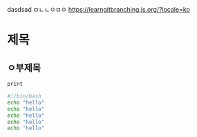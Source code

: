 dasdsad
ㅁㄴㄴㅇㅁㅇ
https://learngitbranching.js.org/?locale=ko
# 제목
## ㅇ부제목


`print`

```bash
#!/bin/bash
echo "hello"
echo "hello"
echo "hello"
echo "hello"
echo "hello"

```
